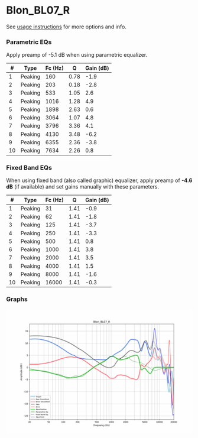 # Blon_BL07_R
See [usage instructions](https://github.com/jaakkopasanen/AutoEq#usage) for more options and info.

### Parametric EQs
Apply preamp of -5.1 dB when using parametric equalizer.

|   # | Type    |   Fc (Hz) |    Q |   Gain (dB) |
|-----|---------|-----------|------|-------------|
|   1 | Peaking |       160 | 0.78 |        -1.9 |
|   2 | Peaking |       203 | 0.18 |        -2.8 |
|   3 | Peaking |       533 | 1.05 |         2.6 |
|   4 | Peaking |      1016 | 1.28 |         4.9 |
|   5 | Peaking |      1898 | 2.63 |         0.6 |
|   6 | Peaking |      3064 | 1.07 |         4.8 |
|   7 | Peaking |      3796 | 3.36 |         4.1 |
|   8 | Peaking |      4130 | 3.48 |        -6.2 |
|   9 | Peaking |      6355 | 2.36 |        -3.8 |
|  10 | Peaking |      7634 | 2.26 |         0.8 |

### Fixed Band EQs
When using fixed band (also called graphic) equalizer, apply preamp of **-4.6 dB** (if available) and set gains manually with these parameters.

|   # | Type    |   Fc (Hz) |    Q |   Gain (dB) |
|-----|---------|-----------|------|-------------|
|   1 | Peaking |        31 | 1.41 |        -0.9 |
|   2 | Peaking |        62 | 1.41 |        -1.8 |
|   3 | Peaking |       125 | 1.41 |        -3.7 |
|   4 | Peaking |       250 | 1.41 |        -3.3 |
|   5 | Peaking |       500 | 1.41 |         0.8 |
|   6 | Peaking |      1000 | 1.41 |         3.8 |
|   7 | Peaking |      2000 | 1.41 |         3.5 |
|   8 | Peaking |      4000 | 1.41 |         1.5 |
|   9 | Peaking |      8000 | 1.41 |        -1.6 |
|  10 | Peaking |     16000 | 1.41 |        -0.3 |

### Graphs
![](./Blon_BL07_R.png)
